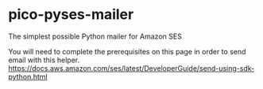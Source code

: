 # pico-pyses-mailer
The simplest possible Python mailer for Amazon SES

You will need to complete the prerequisites on this page in order to send email with this helper.
https://docs.aws.amazon.com/ses/latest/DeveloperGuide/send-using-sdk-python.html
